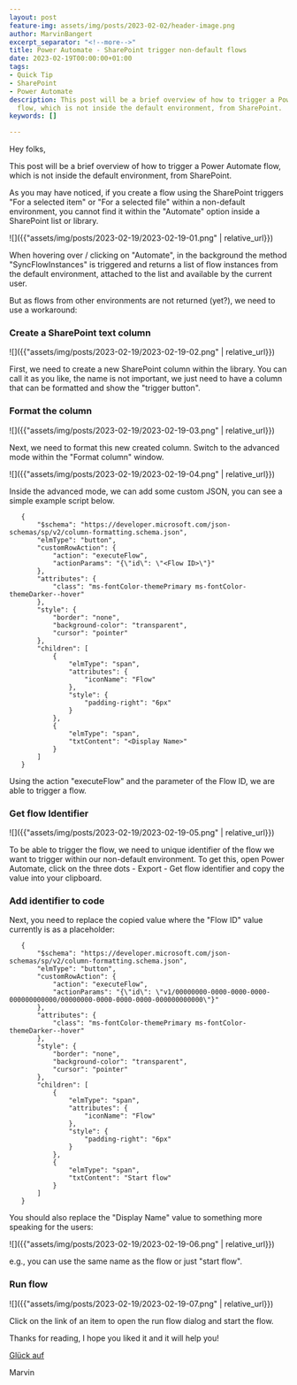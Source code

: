 ```yaml
---
layout: post
feature-img: assets/img/posts/2023-02-02/header-image.png
author: MarvinBangert
excerpt_separator: "<!--more-->"
title: Power Automate - SharePoint trigger non-default flows
date: 2023-02-19T00:00:00+01:00
tags:
- Quick Tip
- SharePoint
- Power Automate
description: This post will be a brief overview of how to trigger a Power Automate
  flow, which is not inside the default environment, from SharePoint.
keywords: []

---
```

Hey folks,

This post will be a brief overview of how to trigger a Power Automate flow, which is not inside the default environment, from SharePoint.

<!--more-->

As you may have noticed, if you create a flow using the SharePoint triggers "For a selected item" or "For a selected file" within a non-default environment, you cannot find it within the "Automate" option inside a SharePoint list or library.

![]({{"assets/img/posts/2023-02-19/2023-02-19-01.png" | relative_url}})

When hovering over / clicking on "Automate", in the background the method "SyncFlowInstances" is triggered and returns a list of flow instances from the default environment, attached to the list and available by the current user.

But as flows from other environments are not returned (yet?), we need to use a workaround:

### Create a SharePoint text column

  ![]({{"assets/img/posts/2023-02-19/2023-02-19-02.png" | relative_url}})

  First, we need to create a new SharePoint column within the library. You can call it as you like, the name is not important, we just need to have a column that can be formatted and show the "trigger button".    
    
### Format the column

  ![]({{"assets/img/posts/2023-02-19/2023-02-19-03.png" | relative_url}})

  Next, we need to format this new created column. Switch to the advanced mode within the "Format column" window.

  ![]({{"assets/img/posts/2023-02-19/2023-02-19-04.png" | relative_url}})

  Inside the advanced mode, we can add some custom JSON, you can see a simple example script below.

       {
           "$schema": "https://developer.microsoft.com/json-schemas/sp/v2/column-formatting.schema.json",
           "elmType": "button",
           "customRowAction": {
               "action": "executeFlow",
               "actionParams": "{\"id\": \"<Flow ID>\"}"
           },
           "attributes": {
               "class": "ms-fontColor-themePrimary ms-fontColor-themeDarker--hover"
           },
           "style": {
               "border": "none",
               "background-color": "transparent",
               "cursor": "pointer"
           },
           "children": [
               {
                   "elmType": "span",
                   "attributes": {
                       "iconName": "Flow"
                   },
                   "style": {
                       "padding-right": "6px"
                   }
               },
               {
                   "elmType": "span",
                   "txtContent": "<Display Name>"
               }
           ]
       }


  Using the action "executeFlow" and the parameter of the Flow ID, we are able to trigger a flow.

### Get flow Identifier

  ![]({{"assets/img/posts/2023-02-19/2023-02-19-05.png" | relative_url}})

  To be able to trigger the flow, we need to unique identifier of the flow we want to trigger within our non-default environment. To get this, open Power Automate, click on the three dots - Export - Get flow identifier and copy the value into your clipboard.

### Add identifier to code

  Next, you need to replace the copied value where the "Flow ID" value currently is as a placeholder:

       {
           "$schema": "https://developer.microsoft.com/json-schemas/sp/v2/column-formatting.schema.json",
           "elmType": "button",
           "customRowAction": {
               "action": "executeFlow",
               "actionParams": "{\"id\": \"v1/00000000-0000-0000-0000-000000000000/00000000-0000-0000-0000-000000000000\"}"
           },
           "attributes": {
               "class": "ms-fontColor-themePrimary ms-fontColor-themeDarker--hover"
           },
           "style": {
               "border": "none",
               "background-color": "transparent",
               "cursor": "pointer"
           },
           "children": [
               {
                   "elmType": "span",
                   "attributes": {
                       "iconName": "Flow"
                   },
                   "style": {
                       "padding-right": "6px"
                   }
               },
               {
                   "elmType": "span",
                   "txtContent": "Start flow"
               }
           ]
       }

  You should also replace the "Display Name" value to something more speaking for the users:
  
  ![]({{"assets/img/posts/2023-02-19/2023-02-19-06.png" | relative_url}})
  
  e.g., you can use the same name as the flow or just "start flow".
  
  
### Run flow
  
  ![]({{"assets/img/posts/2023-02-19/2023-02-19-07.png" | relative_url}})

  Click on the link of an item to open the run flow dialog and start the flow.

  

Thanks for reading, I hope you liked it and it will help you!

[Glück auf](https://en.wikipedia.org/wiki/Gl%C3%BCck_auf)

Marvin
